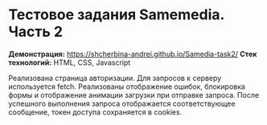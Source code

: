 # Тестовое задания Samemedia. Часть 2

**Демонстрация:** https://shcherbina-andrei.github.io/Samedia-task2/
**Стек технологий:** HTML, CSS, Javascript

Реализована страница авторизации. Для запросов к серверу используется fetch. Реализованы отображение ошибок, блокировка формы и отображение анимации загрузки при отправке запроса. После успешного выполнения запроса отображается соответствующее сообщение, токен доступа сохраняется в cookies. 
